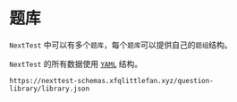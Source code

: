 # 题库
`NextTest` 中可以有多个`题库`，每个`题库`可以提供自己的`题组`结构。

`NextTest` 的所有数据使用 [`YAML`](https://yaml.org/) 结构。

```
https://nexttest-schemas.xfqlittlefan.xyz/question-library/library.json
```